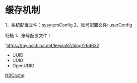 
# 缓存机制

1、系统配置文件：sysytemConfig
2、账号配置文件: userConfig

归档
1、账号配置文件：

'https://my.oschina.net/leejan97/blog/266632'


- UUID
- UDID
- OpenUDID


[NSCache](http://www.cocoachina.com/ios/20170901/20444.html)
